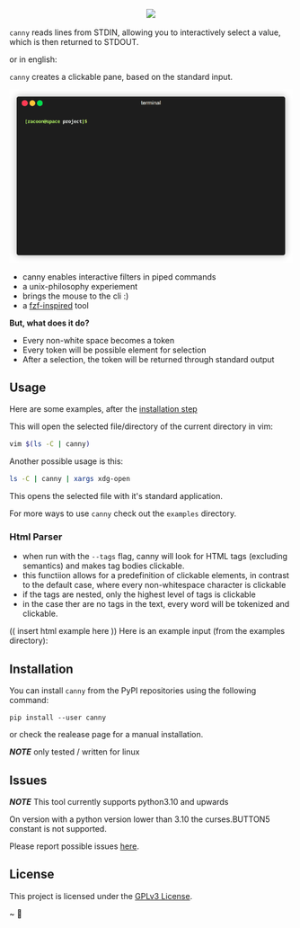 <p align="center">
  <img src="https://github.com/Pieli/canny/blob/main/assets/canny_logo_small.png" />
</p>

`canny` reads lines from STDIN, allowing you to interactively select a value, which is then returned to STDOUT.

or in english:  
  
`canny` creates a clickable pane, based on the standard input.

![example_interaction](assets/example_interaction.gif)

* canny enables interactive filters in piped commands
* a unix-philosophy experiement
* brings the mouse to the cli :)
* a [fzf-inspired](https://github.com/junegunn/fzf) tool

**But, what does it do?**  
- Every non-white space becomes a token
- Every token will be possible element for selection
- After a selection, the token will be returned through standard output

## Usage
Here are some examples, after the [installation step](#installation)  

This will open the selected file/directory of the current directory in vim:
```sh
vim $(ls -C | canny)
```

Another possible usage is this:
```sh
ls -C | canny | xargs xdg-open
```
This opens the selected file with it's standard application.

For more ways to use `canny` check out the `examples` directory.  

### Html Parser
- when run with the `--tags` flag, canny will look for HTML tags (excluding semantics) and makes tag bodies clickable.
- this functiion allows for a predefinition of clickable elements, in contrast to the default case, where every non-whitespace character is clickable
- if the tags are nested, only the highest level of tags is clickable
- in the case ther are no tags in the text, every word will be tokenized and clickable.

(( insert html example here ))
Here is an example input (from the examples directory):


## Installation
You can install `canny` from the PyPI repositories using the following command:
```
pip install --user canny
```
or check the realease page for a manual installation.

***NOTE***
only tested / written for linux

## Issues

***NOTE***
This tool currently supports python3.10 and upwards

On version with a python version lower than 3.10 the curses.BUTTON5 constant is not supported.

Please report possible issues [here](https://github.com/Pieli/canny/issues). 

## License

This project is licensed under the [GPLv3 License](LICENSE).

~ 🦝


